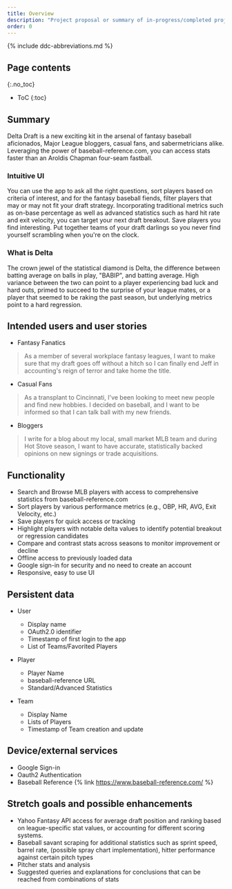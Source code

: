 ```yaml
---
title: Overview
description: "Project proposal or summary of in-progress/completed project."
order: 0
---
```


{% include ddc-abbreviations.md %}

## Page contents

{:.no_toc}

- ToC
  {:toc}

## Summary

Delta Draft is a new exciting kit in the arsenal of fantasy baseball aficionados, Major League
bloggers, casual fans, and sabermetricians alike. Leveraging the power of baseball-reference.com, you can
access stats faster than an Aroldis Chapman four-seam fastball.

### Intuitive UI

You can use the app to ask all the right questions, sort players based on criteria of interest, and
for the fantasy baseball fiends, filter players that may or may not fit your draft strategy.
Incorporating
traditional metrics such as on-base percentage as well as advanced statistics such as hard hit rate
and exit velocity,
you can target your next draft breakout. Save players you find interesting. Put together teams of
your draft darlings so
you never find yourself scrambling when you're on the clock.

### What is Delta

The crown jewel of the statistical diamond is Delta, the difference between batting average on balls
in play,
"BABIP", and batting average. High variance between the two can point to a player experiencing bad
luck
and hard outs, primed to succeed to the surprise of your league mates, or a player that seemed to be
raking the past season, but underlying metrics point to a hard regression.

## Intended users and user stories

* Fantasy Fanatics

> As a member of several workplace fantasy leagues, I want to make sure that my draft goes off without
> a hitch so I can finally end Jeff in accounting's reign of terror and take home the title.

* Casual Fans

> As a transplant to Cincinnati, I've been looking to meet new people and find new hobbies. I decided
> on baseball, and I want to be informed so that I can talk ball with my new friends.

* Bloggers

> I write for a blog about my local, small market MLB team and during Hot Stove season, I want to
> have accurate, statistically backed opinions on new signings or trade acquisitions.

## Functionality

* Search and Browse MLB players with access to comprehensive statistics from baseball-reference.com
* Sort players by various performance metrics (e.g., OBP, HR, AVG, Exit Velocity, etc.)
* Save players for quick access or tracking
* Highlight players with notable delta values to identify potential breakout or regression candidates
* Compare and contrast stats across seasons to monitor improvement or decline
* Offline access to previously loaded data
* Google sign-in for security and no need to create an account
* Responsive, easy to use UI

## Persistent data

* User
    * Display name
    * OAuth2.0 identifier
    * Timestamp of first login to the app
    * List of Teams/Favorited Players

* Player
    * Player Name
    * baseball-reference URL
    * Standard/Advanced Statistics

* Team
    * Display Name
    * Lists of Players
    * Timestamp of Team creation and update

## Device/external services

* Google Sign-in
* Oauth2 Authentication
* Baseball Reference {% link https://www.baseball-reference.com/ %}

## Stretch goals and possible enhancements

* Yahoo Fantasy API access for average draft position and ranking based on league-specific stat values,
or accounting for different scoring systems.
* Baseball savant scraping for additional statistics such as sprint speed, barrel rate, (possible spray chart
implementation), hitter performance against certain pitch types
* Pitcher stats and analysis
* Suggested queries and explanations for conclusions that can be reached from combinations of stats
